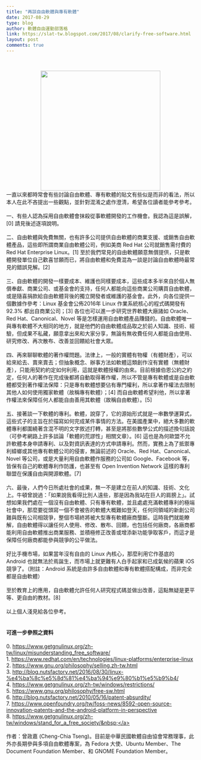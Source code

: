 ```yaml
---
title: "再談自由軟體與專有軟體"
date: 2017-08-29
type: blog
author: 軟體自由運動部落格
link: https://slat-tw.blogspot.com/2017/08/clarify-free-software.html
layout: post
comments: true
---
```


<br /><div class="separator" style="clear: both; text-align: center;"><a href="https://2.bp.blogspot.com/-KeCDFIascEI/WaVlesOjloI/AAAAAAAAE_Q/XUWihOfIJdMmJzDYjLQcFGpRhwl5sGP2QCLcBGAs/s1600/BabyTuxSitAlpha.png" imageanchor="1" style="margin-left: 1em; margin-right: 1em;"><img border="0" data-original-height="800" data-original-width="800" height="320" src="https://2.bp.blogspot.com/-KeCDFIascEI/WaVlesOjloI/AAAAAAAAE_Q/XUWihOfIJdMmJzDYjLQcFGpRhwl5sGP2QCLcBGAs/s320/BabyTuxSitAlpha.png" width="320" /></a></div>一直以來都時常會有些討論自由軟體、專有軟體的貼文有些似是而非的看法，所以本人在此不吝提出一些觀點，並針對混淆之處作澄清，希望各位讀者能參考參考。 <br /><br />一、有些人認為採用自由軟體會抹殺從事軟體開發的工作機會。我認為這是誤解，[0] 請見後述逐項說明。<br /><br />二、自由軟體與免費無關，也有許多公司提供自由軟體的商業支援、或銷售自由軟體產品，這些即所謂商業自由軟體公司，例如美商 Red Hat 公司就銷售需付費的 Red Hat Enterprise Linux。[1] 至於我們常見的自由軟體願意無償提供，只是軟體開發單位自己歡喜甘願而已，將自由軟體和免費混為一談是討論自由軟體時最常見的錯誤見解。[2] <br /><br />三、自由軟體的開發一樣要成本、維護也同樣要成本，這些成本多半來自於個人無償奉獻、商業公司、或基金會的支持，任何人都能向這些商業公司購買自由軟體，或是隨喜捐款給自由軟體背後的獨立開發者或維護的基金會。此外，向各位提供一個數據作參考：Linux 基金會公佈2016年 Linux 作業系統核心的程式碼開發有 92.3% 都出自商業公司；[3] 各位也可以進一步研究世界軟體大廠諸如 Oracle、Red Hat、Canonical、Novel 等是怎樣運用自由軟體產品賺錢的。自由軟體唯一與專有軟體不大相同的地方，就是他們的自由軟體成品取之於前人知識、技術、經驗，但成果不私藏，願意拿出來和大家分享，無論有無收費任何人都能自由使用、研究修改、再次散布、改善並回饋給社會大眾。 <br /><br />四、再來聊聊軟體的著作權問題。法律上，一般的實體有物權（有體財產），可以給來給去、賣來賣去；但抽象概念、辦事方法如軟體這類創作沒有實體（無體財產），只能用契約約定如何利用，這就是軟體授權的由來。目前根據伯恩公約之約定，任何人的著作在完成後都將自動取得著作權，所以不管是專有軟體或是自由軟體都受到著作權法保障：只是專有軟體想要佔有專門權利，所以拿著作權法去限制其他人如何使用獨家軟體（故稱專有軟體）；[4] 而自由軟體希望利他，所以拿著作權法來保障任何人都能自由善用其軟體（故稱自由軟體）。[5] <br /><br />五、接著談一下軟體的專利。軟體，說穿了，它的源始形式就是一串數學運算式，這些式子的主旨在於描寫如何完成某件事情的方法。在美國產業中，絕大多數的軟體專利都圍繞著含混不明的文字敘述打轉，甚至是將那些數學公式的描述換句話說（可參考網路上許多談論「軟體的荒謬性」相關文章）。[6] 這也是為何歐盟不允許軟體本身申請專利、以及對資訊表達的方式申請專利。然而，實務上為了抵禦專利蟑螂或其他專有軟體公司的侵害，無論前述的 Oracle、Red Hat、Canonical、Novel 等公司，或是大量利用自由軟體作服務的公司如 Google、Facebook 等，皆保有自己的軟體專利作防護，也甚至有 Open Invention Network 這樣的專利聯盟在保護自由與開源軟體。[7] <br /><br />六、最後，人們今日所處社會的成果，無一不是建立在前人的知識、技術、文化上。牛頓曾說過：「如果說我看得比別人遠些，那是因為我站在巨人的肩膀上」。試想如果我們處在一個沒有自由軟體、只有專有軟體，並且處處充滿軟體專利的極端社會中，那麼要從頭寫一個不會被告的軟體大概難如登天，任何同領域的新創公司難與既有公司相競爭，整個市場終將被大型專有軟體廠商壟斷。這時我們就能瞭解，自由軟體得以讓任何人使用、修改、散布、回饋，也包括任何廠商，各廠商都能利用自由軟體推出商業服務、並積極修正改善或增添新功能爭取客戶，而這才是保障任何廠商都能參與競爭的公平做法。 <br /><br />好比手機市場，如果當年沒有自由的 Linux 內核心，那麼利用它作基底的 Android 也就無法於焉誕生，而市場上就更難有人白手起家和已成氣候的蘋果 iOS 競爭了。（附註：Android 系統是由許多自由軟體和專有軟體搭配構成，而非完全都是自由軟體）<br /><br />至於教育上的應用，自由軟體允許任何人研究程式碼並做出改善，這點無疑是更平等、更自由的教材。[8] <br /><br />以上個人淺見給各位參考。 <br /><br /><h4>可進一步參照之資料</h4>0. <a href="https://www.getgnulinux.org/zh-tw/linux/misunderstanding_free_software/">https://www.getgnulinux.org/zh-tw/linux/misunderstanding_free_software/ </a><br />1. <a href="https://www.redhat.com/en/technologies/linux-platforms/enterprise-linux">https://www.redhat.com/en/technologies/linux-platforms/enterprise-linux </a><br />2. <a href="https://www.gnu.org/philosophy/selling.zh-tw.html">https://www.gnu.org/philosophy/selling.zh-tw.html </a><br />3. <a href="http://blog.nutsfactory.net/2016/08/30/linux-%e4%ba%8c%e5%8d%81%e4%ba%94%e9%80%b1%e5%b9%b4/">http://blog.nutsfactory.net/2016/08/30/linux-%e4%ba%8c%e5%8d%81%e4%ba%94%e9%80%b1%e5%b9%b4/ </a><br />4. <a href="https://www.getgnulinux.org/zh-tw/windows/restrictions/">https://www.getgnulinux.org/zh-tw/windows/restrictions/ </a><br />5. <a href="https://www.gnu.org/philosophy/free-sw.html">https://www.gnu.org/philosophy/free-sw.html </a><br />6. <a href="http://blog.nutsfactory.net/2010/05/16/patent-absurdity/">http://blog.nutsfactory.net/2010/05/16/patent-absurdity/ </a><br />7. <a href="https://www.openfoundry.org/tw/foss-news/8592-open-source-innovation-patents-and-the-android-platform-in-perspective">https://www.openfoundry.org/tw/foss-news/8592-open-source-innovation-patents-and-the-android-platform-in-perspective </a><br />8. <a href="https://www.getgnulinux.org/zh-tw/windows/stand_for_a_free_society/">https://www.getgnulinux.org/zh-tw/windows/stand_for_a_free_society/&nbsp;</a><br /><br />作者：曾政嘉 (Cheng-Chia Tseng)。目前是中華民國軟體自由協會常務理事，此外亦長期參與多項自由軟體專案，為 Fedora  大使、Ubuntu Member、The Document Foundation Member、和 GNOME Foundation  Member。&nbsp;&nbsp;